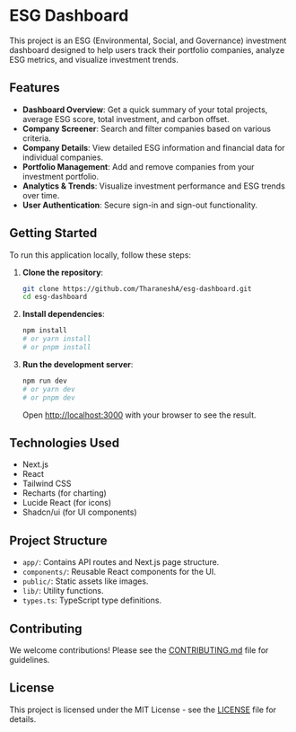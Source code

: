 # ESG Dashboard

This project is an ESG (Environmental, Social, and Governance) investment dashboard designed to help users track their portfolio companies, analyze ESG metrics, and visualize investment trends.

## Features

-   **Dashboard Overview**: Get a quick summary of your total projects, average ESG score, total investment, and carbon offset.
-   **Company Screener**: Search and filter companies based on various criteria.
-   **Company Details**: View detailed ESG information and financial data for individual companies.
-   **Portfolio Management**: Add and remove companies from your investment portfolio.
-   **Analytics & Trends**: Visualize investment performance and ESG trends over time.
-   **User Authentication**: Secure sign-in and sign-out functionality.

## Getting Started

To run this application locally, follow these steps:

1.  **Clone the repository**:
    ```bash
    git clone https://github.com/TharaneshA/esg-dashboard.git
    cd esg-dashboard
    ```

2.  **Install dependencies**:
    ```bash
    npm install
    # or yarn install
    # or pnpm install
    ```

3.  **Run the development server**:
    ```bash
    npm run dev
    # or yarn dev
    # or pnpm dev
    ```

    Open [http://localhost:3000](http://localhost:3000) with your browser to see the result.

## Technologies Used

-   Next.js
-   React
-   Tailwind CSS
-   Recharts (for charting)
-   Lucide React (for icons)
-   Shadcn/ui (for UI components)

## Project Structure

-   `app/`: Contains API routes and Next.js page structure.
-   `components/`: Reusable React components for the UI.
-   `public/`: Static assets like images.
-   `lib/`: Utility functions.
-   `types.ts`: TypeScript type definitions.

## Contributing

We welcome contributions! Please see the [CONTRIBUTING.md](CONTRIBUTING.md) file for guidelines.

## License

This project is licensed under the MIT License - see the [LICENSE](LICENSE) file for details.